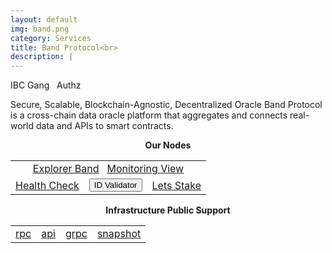 ```yaml
---
layout: default
img: band.png
category: Services
title: Band Protocol<br>
description: |
---
```


<span  class="badge badge-primary" data-toggle="tooltip" data-html="true" title="<b>Band <=> Osmosis</b>">IBC Gang</span>
&nbsp;
<span  class="badge badge-primary" data-toggle="tooltip" data-html="true" title="<b>enabled</b>">Authz</span>



Secure, Scalable, Blockchain-Agnostic, Decentralized Oracle
Band Protocol is a cross-chain data oracle platform that aggregates and connects real-world data and APIs to smart contracts.


<p align="center"><b>Our Nodes </b></p>
<table class="table">
<tr>
   <td colspan=3 style="text-align: center" class="justify-content-center">
       <a href="https://explorer.tendermint.roomit.xyz/band-mainnet/staking/bandvaloper13tf84rkc9yflru6kty4xj8jtkuzl6fd66f3q3z" class="btn btn-success margin-top" target="_blank">Explorer Band</a>
       &nbsp;
         <a href="https://snapshots.raintank.io/dashboard/snapshot/NoeemgmKtfzaK5nn2CjPvIeUysQk5oU7" class="btn btn-success margin-top">Monitoring View</a> 
   </td>
</tr>
<tr>
   <td>
       <a href="https://health.roomit.xyz/status/roomit-mainnet/" class="btn btn-info margin-top" target="_blank">Health Check</a>
   </td> 
   <td>
      <button onclick="clip_band_three()"  class="btn btn-warning margin-top">ID Validator</button>
      <input type="text" id="clip_band" value="bandvaloper13tf84rkc9yflru6kty4xj8jtkuzl6fd66f3q3z" hidden=true> 
   </td>
   <td>
      <a href="https://explorer.tendermint.roomit.xyz/band-mainnet/staking/bandvaloper13tf84rkc9yflru6kty4xj8jtkuzl6fd66f3q3z" class="btn btn-danger margin-top" target="_blank">Lets Stake</a>
   </td>
</tr>
</table>

<p align="center"><b>Infrastructure Public Support</b></p>
<table>
<tr>
   <td>
      <a href="https://rpc.band.roomit.xyz/" class="btn btn-primary">rpc</a>
   </td>
   <td>
       <a href="https://api.band.roomit.xyz/" class="btn btn-primary">api</a>
   </td>
   <td>
       <a href="grpc.band.roomit.xyz:8443" class="btn btn-primary">grpc</a>
   </td>
   <td>
       <a href="https://roomit.xyz/snapshot/" class="btn btn-primary">snapshot</a>
   </td>
</tr>
</table>